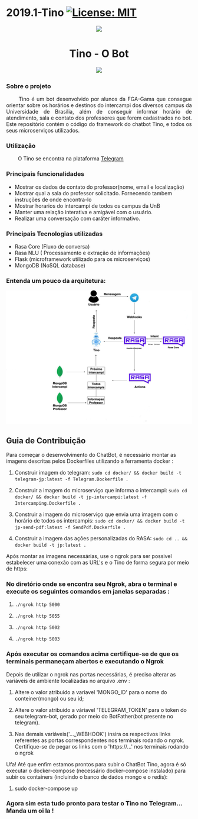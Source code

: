# 2019.1-Tino [![License: MIT](https://img.shields.io/badge/License-MIT-yellow.svg)](https://opensource.org/licenses/MIT)
<p align="center">
  <img src="http://tino-1-2019.com.br/wp-content/uploads/2019/04/logowolf-uai-258x254.png">
</p>
<h1 align="center"> Tino - O Bot </h1>
<p align="center">
  <img width="35" src="https://user-images.githubusercontent.com/18364727/46376121-9a759e80-c66b-11e8-8aa0-6c4cf887089e.png">
</p>

### Sobre o projeto

<p align="justify"> &emsp;&emsp;
   Tino é um bot desenvolvido por alunos da FGA-Gama que consegue orientar sobre os horários e destinos do intercampi dos diversos campus da Universidade de Brasília, além de conseguir informar horário de atendimento, sala e contato dos professores que forem cadastrados no bot. Este repositório contém o código do framework do chatbot Tino, e todos os seus microserviços utilizados.</p>


### Utilização

&emsp;&emsp; O Tino se encontra na plataforma <a href="https://web.telegram.org/#/im?p=@tino_bot">Telegram</a>

### Principais funcionalidades
<html>
 <ul>
  <li>Mostrar os dados de contato  do professor(nome, email e localização)</li>
  <li>Mostrar qual a sala do professor solicitado. Fornecendo tambem instruções de onde encontra-lo</li>
  <li>Mostrar horarios do intercampi de todos os campus da UnB</li>
  <li>Manter uma relação interativa e amigável com o usuário.</li>
  <li>Realizar uma conversação com caráter informativo.</li>
 </ul>
</html>

### Principais Tecnologias utilizadas
<ul>
  <li> Rasa Core (Fluxo de conversa) </li>
  <li> Rasa NLU ( Processamento e extração de informações) </li>
  <li> Flask (microframework utilizado para os microserviços) </li>
  <li> MongoDB (NoSQL database) </li>
</ul>
    
    
### Entenda um pouco da arquitetura:
![diagrama de relacoes](./docs/imagens/diagrama-relacoes.png)

## Guia de Contribuição

Para começar o desenvolvimento do ChatBot, é necessário montar as imagens descritas pelos Dockerfiles utilizando a ferramenta docker :

1. Construir imagem do telegram: `sudo cd docker/ && docker build -t telegram-jp:latest -f Telegram.Dockerfile .`


2. Construir a imagem do microserviço que informa o intercampi: `sudo cd docker/ && docker build -t jp-intercampi:latest -f Intercamping.Dockerfile .`


3. Construir a imagem do microserviço que envia uma imagem com o horário de todos os intercampis: `sudo cd docker/ && docker build -t jp-send-pdf:latest -f SendPdf.Dockerfile .`


4. Construir a imagem das ações personalizadas do RASA: `sudo cd .. && docker build -t jp:latest .`


Após montar as imagens necessárias, use o ngrok para ser possivel estabelecer uma conexão com as URL's e o Tino de forma segura por meio de https:

### No diretório onde se encontra seu Ngrok, abra o terminal e execute os seguintes comandos em janelas separadas :

1. `./ngrok http 5000`


2. `./ngrok http 5055`


3. `./ngrok http 5002`


4. `./ngrok http 5003`


### Após executar os comandos acima certifique-se de que os terminais permaneçam abertos e executando o Ngrok


Depois de utilizar o ngrok nas portas necessárias, é preciso alterar as variáveis de ambiente localizadas no arquivo .env :

1. Altere o valor atribuido a variavel 'MONGO_ID' para o nome do conteiner(mongo) ou seu id;

2. Altere o valor atribuido a váriavel 'TELEGRAM_TOKEN' para o token do seu telegram-bot, gerado por meio do BotFather(bot presente no telegram).

3. Nas demais variáveis('..._WEBHOOK') insira os respectivos links referentes as portas correspondentes nos terminais rodando o ngrok. Certifique-se de pegar os links com o 'https://...' nos terminais rodando o ngrok


Ufa! Até que enfim estamos prontos para subir o ChatBot Tino, agora é só executar o docker-compose (necessário docker-compose instalado) para subir os containers (incluindo o banco de dados mongo e o redis):

1. sudo docker-compose up


### Agora sim esta tudo pronto para testar o Tino no Telegram... Manda um oi la !    



